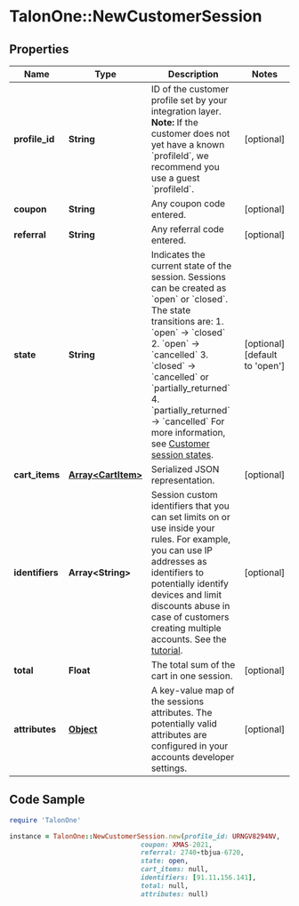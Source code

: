 # TalonOne::NewCustomerSession

## Properties

Name | Type | Description | Notes
------------ | ------------- | ------------- | -------------
**profile_id** | **String** | ID of the customer profile set by your integration layer.  **Note:** If the customer does not yet have a known &#x60;profileId&#x60;, we recommend you use a guest &#x60;profileId&#x60;.  | [optional] 
**coupon** | **String** | Any coupon code entered. | [optional] 
**referral** | **String** | Any referral code entered. | [optional] 
**state** | **String** | Indicates the current state of the session. Sessions can be created as &#x60;open&#x60; or &#x60;closed&#x60;. The state transitions are:  1. &#x60;open&#x60; → &#x60;closed&#x60; 2. &#x60;open&#x60; → &#x60;cancelled&#x60; 3. &#x60;closed&#x60; → &#x60;cancelled&#x60; or &#x60;partially_returned&#x60; 4. &#x60;partially_returned&#x60; → &#x60;cancelled&#x60;  For more information, see [Customer session states](https://docs.talon.one/docs/dev/concepts/entities/customer-sessions).  | [optional] [default to &#39;open&#39;]
**cart_items** | [**Array&lt;CartItem&gt;**](CartItem.md) | Serialized JSON representation. | [optional] 
**identifiers** | **Array&lt;String&gt;** | Session custom identifiers that you can set limits on or use inside your rules.  For example, you can use IP addresses as identifiers to potentially identify devices and limit discounts abuse in case of customers creating multiple accounts. See the [tutorial](https://docs.talon.one/docs/dev/tutorials/using-identifiers).  | [optional] 
**total** | **Float** | The total sum of the cart in one session. | [optional] 
**attributes** | [**Object**](.md) | A key-value map of the sessions attributes. The potentially valid attributes are configured in your accounts developer settings.  | [optional] 

## Code Sample

```ruby
require 'TalonOne'

instance = TalonOne::NewCustomerSession.new(profile_id: URNGV8294NV,
                                 coupon: XMAS-2021,
                                 referral: 2740-tbjua-6720,
                                 state: open,
                                 cart_items: null,
                                 identifiers: [91.11.156.141],
                                 total: null,
                                 attributes: null)
```


